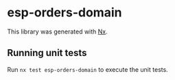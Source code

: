 # esp-orders-domain

This library was generated with [Nx](https://nx.dev).

## Running unit tests

Run `nx test esp-orders-domain` to execute the unit tests.
